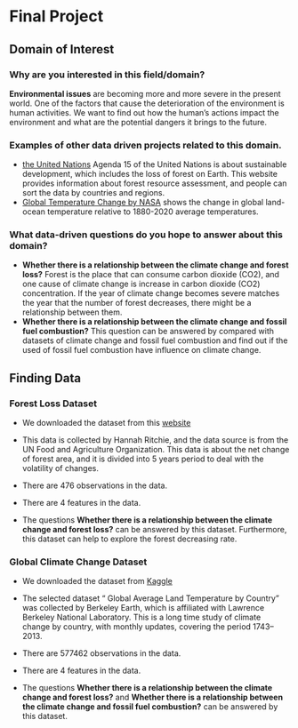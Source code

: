 # Final Project
## Domain of Interest
### Why are you interested in this field/domain?
**Environmental issues** are becoming more and more severe in the present world. One of the factors that cause the deterioration of the environment is human activities. We want to find out how the human’s actions impact the environment and what are the potential dangers it brings to the future.

### Examples of other data driven projects related to this domain.
- [the United Nations](https://fra-data.fao.org/) Agenda 15 of the United Nations is about sustainable development, which includes the loss of forest on Earth. This website provides information about forest resource assessment, and people can sort the data by countries and regions.
- [Global Temperature Change by NASA](https://climate.nasa.gov/vital-signs/global-temperature/) shows the change in global land-ocean temperature relative to 1880-2020 average temperatures.


### What data-driven questions do you hope to answer about this domain?
- **Whether there is a relationship between the climate change and forest loss?** Forest is the place that can consume carbon dioxide (CO2), and one cause of climate change is increase in carbon dioxide (CO2) concentration. If the year of climate change becomes severe matches the year that the number of forest decreases, there might be a relationship between them.
- **Whether there is a relationship between the climate change and fossil fuel combustion?** This question can be answered by compared with datasets of climate change and fossil fuel combustion and find out if the used of fossil fuel combustion have influence on climate change.

## Finding Data
### Forest Loss Dataset

- We downloaded the dataset from this [website](https://ourworldindata.org/grapher/annual-change-forest-area)

- This data is collected by Hannah Ritchie, and the data source is from the UN Food and Agriculture Organization. This data is about the net change of forest area, and it is divided into 5 years period to deal with the volatility of changes.

- There are 476 observations in the data.

- There are 4 features in the data.

- The questions **Whether there is a relationship between the climate change and forest loss?** can be answered by this dataset. Furthermore, this dataset can help to explore the forest decreasing rate. 

### Global Climate Change Dataset

- We downloaded the dataset from [Kaggle](https://www.kaggle.com/berkeleyearth/climate-change-earth-surface-temperature-data?select=GlobalLandTemperaturesByCountry.csv)

- The selected dataset “ Global Average Land Temperature by Country” was collected by Berkeley Earth, which is affiliated with Lawrence Berkeley National Laboratory. This is a long time study of climate change by country, with monthly updates,  covering the period 1743–2013.

- There are 577462 observations in the data.

- There are 4 features in the data.

- The questions **Whether there is a relationship between the climate change and forest loss?**  and **Whether there is a relationship between the climate change and fossil fuel combustion?** can be answered by this dataset.
